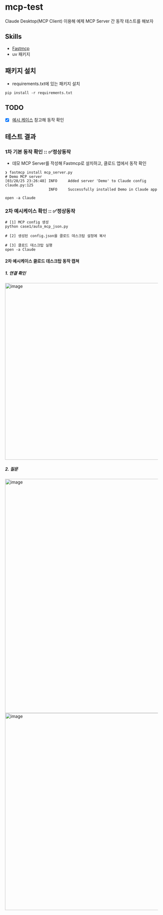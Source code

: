 # mcp-test
Claude Desktop(MCP Client) 이용해 예제 MCP Server 간 동작 테스트를 해보자

## Skills
- [Fastmcp](https://github.com/jlowin/fastmcp)
- uv 패키지
 
## 패키지 설치
- requirements.txt에 있는 패키지 설치

```shell
pip install -r requirements.txt
```

## TODO
- [x] [예시 케이스](https://github.com/teddynote-lab/mcp-usecase/blob/main/case1/mcp_server.py) 참고해 동작 확인

## 테스트 결과
### 1차 기본 동작 확인 :: ✅정상동작
- 데모 MCP Server를 작성해 Fastmcp로 설치하고, 클로드 앱에서 동작 확인

```shell
❯ fastmcp install mcp_server.py
# Demo MCP server
[03/28/25 23:26:48] INFO     Added server 'Demo' to Claude config                                                                              claude.py:125
                    INFO     Successfully installed Demo in Claude app   
                                        
open -a Claude
```

### 2차 예시케이스 확인 :: ✅정상동작
```shell
# [1] MCP config 생성
python case1/auto_mcp_json.py

# [2] 생성된 config.json을 클로드 데스크탑 설정에 복사

# [3] 클로드 데스크탑 실행
open -a Claude
```

#### 2차 예시케이스 클로드 데스크탑 동작 캡쳐
##### 1. 연결 확인
<img width="582" alt="image" src="https://github.com/user-attachments/assets/86a5a8d8-421e-40bf-bfee-084bf1171b12" />

##### 2. 질문
<img width="771" alt="image" src="https://github.com/user-attachments/assets/6ee518b0-4186-4c5d-b82b-748f656a33f1" />
<img width="649" alt="image" src="https://github.com/user-attachments/assets/0cc8623e-a683-436d-9a1b-72c855de6202" />

